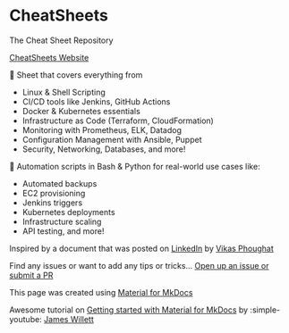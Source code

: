 # CheatSheets
The Cheat Sheet Repository

[CheatSheets Website](https://pbemkes.github.io/CheatSheets/)

:open_file_folder: Sheet that covers everything from

* Linux & Shell Scripting
* CI/CD tools like Jenkins, GitHub Actions
* Docker & Kubernetes essentials
* Infrastructure as Code (Terraform, CloudFormation)
* Monitoring with Prometheus, ELK, Datadog
* Configuration Management with Ansible, Puppet
* Security, Networking, Databases, and more!

:wrench: Automation scripts in Bash & Python for real-world use cases like:

* Automated backups
* EC2 provisioning
* Jenkins triggers
* Kubernetes deployments
* Infrastructure scaling
* API testing, and more!

Inspired by a document that was posted on [LinkedIn](https://www.linkedin.com/posts/ugcPost-7319714408568414208-rpzJ?utm_source=social_share_send&utm_medium=member_desktop_web&rcm=ACoAAADKkBMB_yGc6veoKn_NA-JjA9lIUKkcYjg) by [Vikas Phoughat](https://www.linkedin.com/in/vikasphoughat/)

Find any issues or want to add any tips or tricks... [Open up an issue or submit a PR](https://github.com/pbemkes/CheatSheets)

This page was created using [Material for MkDocs](https://squidfunk.github.io/mkdocs-material/)

Awesome tutorial on [Getting started with Material for MkDocs](https://jameswillett.dev/getting-started-with-material-for-mkdocs/) by :simple-youtube: [James Willett](https://www.youtube.com/watch?v=xlABhbnNrfI)